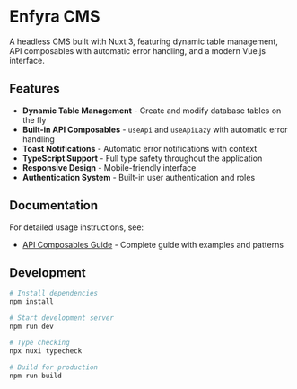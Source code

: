 # Enfyra CMS

A headless CMS built with Nuxt 3, featuring dynamic table management, API composables with automatic error handling, and a modern Vue.js interface.

## Features

- **Dynamic Table Management** - Create and modify database tables on the fly
- **Built-in API Composables** - `useApi` and `useApiLazy` with automatic error handling
- **Toast Notifications** - Automatic error notifications with context
- **TypeScript Support** - Full type safety throughout the application
- **Responsive Design** - Mobile-friendly interface
- **Authentication System** - Built-in user authentication and roles


## Documentation

For detailed usage instructions, see:
- [API Composables Guide](./docs/api-composables.md) - Complete guide with examples and patterns

## Development

```bash
# Install dependencies
npm install

# Start development server
npm run dev

# Type checking
npx nuxi typecheck

# Build for production
npm run build
```
